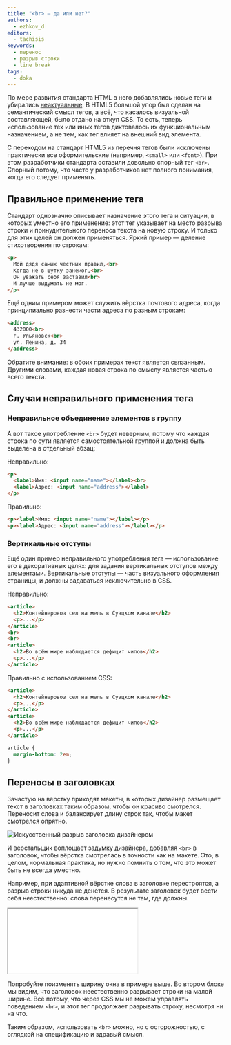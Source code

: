 ```yaml
---
title: "<br> — да или нет?"
authors:
  - ezhkov_d
editors:
  - tachisis
keywords:
  - перенос
  - разрыв строки
  - line break
tags:
  - doka
---
```


По мере развития стандарта HTML в него добавлялись новые теги и убирались [неактуальные](/html/deprecated-tags/). В HTML5 большой упор был сделан на семантический смысл тегов, а всё, что касалось визуальной составляющей, было отдано на откуп CSS. То есть, теперь использование тех или иных тегов диктовалось их функциональным назначением, а не тем, как тег влияет на внешний вид элемента.

С переходом на стандарт HTML5 из перечня тегов были исключены практически все оформительские (например, `<small>` или `<font>`). При этом разработчики стандарта оставили довольно спорный тег `<br>`. Спорный потому, что часто у разработчиков нет полного понимания, когда его следует применять.

## Правильное применение тега

Стандарт однозначно описывает назначение этого тега и ситуации, в которых уместно его применение: этот тег указывает на место разрыва строки и принудительного переноса текста на новую строку. И только для этих целей он должен применяться. Яркий пример — деление стихотворения по строкам:

```html
<p>
  Мой дядя самых честных правил,<br>
  Когда не в шутку занемог,<br>
  Он уважать себя заставил<br>
  И лучше выдумать не мог.
</p>
```

Ещё одним примером может служить вёрстка почтового адреса, когда принципиально разнести части адреса по разным строкам:

```html
<address>
  432000<br>
  г. Ульяновск<br>
  ул. Ленина, д. 34
</address>
```

Обратите внимание: в обоих примерах текст является связанным. Другими словами, каждая новая строка по смыслу является частью всего текста.

## Случаи неправильного применения тега

### Неправильное объединение элементов в группу

А вот такое употребление `<br>` будет неверным, потому что каждая строка по сути является самостоятельной группой и должна быть выделена в отдельный абзац:

Неправильно:

```html
<p>
  <label>Имя: <input name="name"></label><br>
  <label>Адрес: <input name="address"></label>
</p>
```

Правильно:

```html
<p><label>Имя: <input name="name"></label></p>
<p><label>Адрес: <input name="address"></label></p>
```

### Вертикальные отступы

Ещё один пример неправильного употребления тега — использование его в декоративных целях: для задания вертикальных отступов между элементами. Вертикальные отступы — часть визуального оформления страницы, и должны задаваться исключительно в CSS.

Неправильно:

```html
<article>
  <h2>Контейнеровоз сел на мель в Суэцком канале</h2>
  <p>...</p>
</article>
<br>
<br>
<article>
  <h2>Во всём мире наблюдается дефицит чипов</h2>
  <p>...</p>
</article>
```

Правильно с использованием CSS:

```html
<article>
  <h2>Контейнеровоз сел на мель в Суэцком канале</h2>
  <p>...</p>
</article>
<article>
  <h2>Во всём мире наблюдается дефицит чипов</h2>
  <p>...</p>
</article>
```

```css
article {
  margin-bottom: 2em;
}
```

## Переносы в заголовках

Зачастую на вёрстку приходят макеты, в которых дизайнер размещает текст в заголовках таким образом, чтобы он красиво смотрелся. Переносит слова и балансирует длину строк так, чтобы макет смотрелся опрятно.

![Искусственный разрыв заголовка дизайнером](images/article.png)

И верстальщик воплощает задумку дизайнера, добавляя `<br>` в заголовок, чтобы вёрстка смотрелась в точности как на макете. Это, в целом, нормальная практика, но нужно помнить о том, что это может быть не всегда уместно.

Например, при адаптивной вёрстке слова в заголовке перестроятся, а разрыв строки никуда не денется. В результате заголовок будет вести себя неестественно: слова перенесутся не там, где должны.

<iframe title="Название — <br> — да или нет? — Дока" src="demos/ezhkov-gOgPRPg/index.html"></iframe>

Попробуйте поизменять ширину окна в примере выше. Во втором блоке мы видим, что заголовок неестественно разрывает строки на малой ширине. Всё потому, что через CSS мы не можем управлять поведением `<br>`, и этот тег продолжает разрывать строку, несмотря ни на что.

Таким образом, использовать `<br>` можно, но с осторожностью, с оглядкой на спецификацию и здравый смысл.
